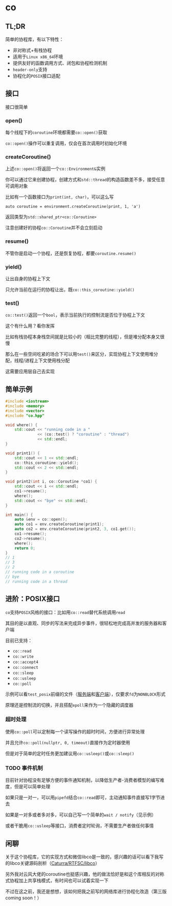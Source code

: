 # co

## TL;DR

简单的协程库，有以下特性：

* 非对称式+有栈协程
* 适用于`Linux x86_64`环境
* 提供友好的函数调用方式、闭包和协程检测机制
* `header-only`支持
* 协程化的`POSIX`接口适配

## 接口

接口很简单

### open()

每个线程下的`coroutine`环境都需要`co::open()`获取

`co::open()`操作可以重复调用，仅会在首次调用时初始化环境

### createCoroutine()

上述`co::open()`将返回一个`co::Environment&`实例

你可以通过它来创建协程，创建方式和`std::thread`的构造函数差不多，接受任意可调用对象

比如有一个函数接口为`print(int, char)`，可以这么写

`auto coroutine = environment.createCoroutine(print, 1, 'a')`

返回类型为`std::shared_ptr<co::Coroutine>`

注意创建好的协程`co::Coroutine`并不会立刻启动

### resume()

不管你是启动一个协程，还是恢复协程，都要`coroutine.resume()`

### yield()

让出自身的协程上下文

只允许当前在运行的协程让出，既`co::this_coroutine::yield()`

### test()

`co::test()`返回一个`bool`，表示当前执行的控制流是否位于协程上下文

这个有什么用？看你发挥

比如有栈协程本身栈空间就是比较小的（相比完整的线程），但是堆分配本身又很慢

那么在一些空间吃紧的场合下可以用`test()`来区分，实现协程上下文使用堆分配，线程/进程上下文使用栈分配

这需要应用层自己去实现

## 简单示例

```C++
#include <iostream>
#include <memory>
#include <vector>
#include "co.hpp"

void where() {
    std::cout << "running code in a "
              << (co::test() ? "coroutine" : "thread")
              << std::endl;
}

void print1() {
    std::cout << 1 << std::endl;
    co::this_coroutine::yield();
    std::cout << 2 << std::endl;
}

void print2(int i, co::Coroutine *co1) {
    std::cout << i << std::endl;
    co1->resume();
    where();
    std::cout << "bye" << std::endl;
}

int main() {
    auto &env = co::open();
    auto co1 = env.createCoroutine(print1);
    auto co2 = env.createCoroutine(print2, 3, co1.get());
    co1->resume();
    co2->resume();
    where();
    return 0;
}
// 1
// 3
// 2
// running code in a coroutine
// bye
// running code in a thread
```

## 进阶：POSIX接口

`co`支持`POSIX`风格的接口：比如用`co::read`替代系统调用`read`

其目的是以直观、同步的写法来完成异步事件，很轻松地完成高并发的服务器和客户端

目前已支持：

* `co::read`
* `co::write`
* `co::accept4`
* `co::connect`
* `co::sleep`
* `co::usleep`
* `co::poll`

示例可以看`test_posix`前缀的文件（[服务端](test_posix_server.cpp)和[客户端](test_posix_client.cpp)），仅要求`fd`为`NONBLOCK`形式

原理还是控制流的切换，并且搭配`epoll`来作为一个隐藏的调度器

### 超时处理

使用`co::poll`可以定制每一个读写操作的超时时间，方便进行异常处理

并且允许`co::poll(nullptr, 0, timeout)`直接作为定时器使用

但是对于简单的定时任务更加建议用`co::usleep()`或`co::sleep()`

### TODO 事件机制

目前针对协程没有足够方便的事件通知机制，以降低生产者-消费者模型的编写难度，但是可以简单处理

如果只是一对一，可以用`pipefd`结合`co::read`即可，主动通知事件直接写1字节进去

如果是一对多或者多对多，可以自己写一个简单的`wait / notify`（见示例）

或者干脆用`co::usleep`等接口，消费者定时轮询，不需要生产者做任何事情

## 闲聊

关于这个协程库，它的实现方式和微信libco是一致的，感兴趣的话可以看下我写的libco关键源码剖析（[Caturra/RTFSC/libco](https://github.com/Caturra000/RTFSC/tree/master/libco)）

另外我对云风大佬的coroutine也挺感兴趣，他的做法恰好是和这个库相反的对称式协程加上共享栈模式，有时间也可以试着实现一下

不过在这之前，我还是想想，该如何把我之前写的网络库进行协程化改造（第三版coming soon！）
